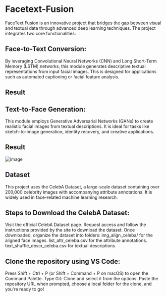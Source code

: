 # Facetext-Fusion
FaceText Fusion is an innovative project that bridges the gap between visual and textual data through advanced deep learning techniques. The project integrates two core functionalities:

## Face-to-Text Conversion:
By leveraging Convolutional Neural Networks (CNN) and Long Short-Term Memory (LSTM) networks, this module generates descriptive textual representations from input facial images. This is designed for applications such as automated captioning or facial feature analysis.

## Result

## Text-to-Face Generation:
This module employs Generative Adversarial Networks (GANs) to create realistic facial images from textual descriptions. It is ideal for tasks like sketch-to-image generation, identity recovery, and creative applications.

## Result
![image](https://github.com/user-attachments/assets/019f7e16-b3c5-4fec-a187-783e8be4cc6b)


## Dataset
This project uses the CelebA Dataset, a large-scale dataset containing over 200,000 celebrity images with accompanying attribute annotations. It is widely used in face-related machine learning research.

## Steps to Download the CelebA Dataset:
Visit the official CelebA Dataset page.
Request access and follow the instructions provided by the site to download the dataset.
Once downloaded, organize the dataset into folders:
img_align_celeba/ for the aligned face images.
list_attr_celeba.csv for the attribute annotations.
text_shuffle_descr_celeba.csv for textual descriptions



## Clone the repository using VS Code:

Press Shift + Ctrl + P (or Shift + Command + P on macOS) to open the Command Palette.
Type Git: Clone and select it from the options.
Paste the repository URL when prompted, choose a local folder for the clone, and you're ready to go!
